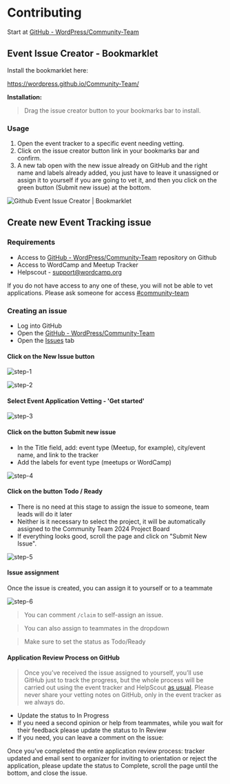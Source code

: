 # Contributing

Start at [GitHub - WordPress/Community-Team](https://github.com/WordPress/Community-Team)

## Event Issue Creator - Bookmarklet

Install the bookmarklet here:

<https://wordpress.github.io/Community-Team/>

**Installation:**

> Drag the issue creator button to your bookmarks bar to install.

### Usage

1. Open the event tracker to a specific event needing vetting.
2. Click on the issue creator button link in your bookmarks bar and confirm.
3. A new tab open with the new issue already on GitHub and the right name and labels already added, you just have to leave it unassigned or assign it to yourself if you are going to vet it, and then you click on the green button (Submit new issue) at the bottom.

![Github Event Issue Creator | Bookmarklet](https://github.com/WordPress/Community-Team/assets/4948323/80b23761-e724-459a-be3e-9e781237206d)

## Create new Event Tracking issue

### Requirements

* Access to [GitHub - WordPress/Community-Team](https://github.com/WordPress/Community-Team) repository on Github
* Access to WordCamp and Meetup Tracker
* Helpscout - [support@wordcamp.org](mailto:support@wordcamp.org)

If you do not have access to any one of these, you will not be able to vet applications. Please ask someone for access [#community-team](https://wordpress.slack.com/archives/C037W5S7X)

### Creating an issue

* Log into GitHub
* Open the [GitHub - WordPress/Community-Team](https://github.com/WordPress/Community-Team)
* Open the [Issues](https://github.com/WordPress/Community-Team/issues) tab

#### Click on the New Issue button

![step-1](https://github.com/WordPress/Community-Team/assets/4948323/6761a686-039a-4f33-9a09-594338a38a0f)

![step-2](https://github.com/WordPress/Community-Team/assets/4948323/bc7ed9d2-2d39-4faf-a68a-dfce884306d3)

#### Select Event Application Vetting - 'Get started'

![step-3](https://github.com/WordPress/Community-Team/assets/4948323/c03e468a-b5e4-48a6-94c4-4884d6f2eb23)

#### Click on the button Submit new issue

* In the Title field, add: event type (Meetup, for example), city/event name, and link to the tracker
* Add the labels for event type (meetups or WordCamp)

![step-4](https://github.com/WordPress/Community-Team/assets/4948323/c63b2b89-2959-4d21-9d21-db9013f9bba2)

#### Click on the button Todo / Ready

* There is no need at this stage to assign the issue to someone, team leads will do it later
* Neither is it necessary to select the project, it will be automatically assigned to the Community Team 2024 Project Board
* If everything looks good, scroll the page and click on "Submit New Issue".

![step-5](https://github.com/WordPress/Community-Team/assets/4948323/dadc5b6b-2e41-4341-9947-a00f2f1e906c)

#### Issue assignment

Once the issue is created, you can assign it to yourself or to a teammate

![step-6](https://github.com/WordPress/Community-Team/assets/4948323/9968f56c-ef2a-4553-b93c-780a64ab5f3f)

> You can comment `/claim` to self-assign an issue.

> You can also assign to teammates in the dropdown

> Make sure to set the status as Todo/Ready

#### Application Review Process on GitHub

> Once you’ve received the issue assigned to yourself, you’ll use GitHub just to track the progress, but the whole process will be carried out using the event tracker and HelpScout [as usual](https://make.wordpress.org/community/handbook/community-deputy/resources-and-tools/application-review/). Please never share your vetting notes on GitHub, only in the event tracker as we always do.

* Update the status to In Progress
* If you need a second opinion or help from teammates, while you wait for their feedback please update the status to In Review
* If you need, you can leave a comment on the issue:

Once you’ve completed the entire application review process: tracker updated and email sent to organizer for inviting to orientation or reject the application, please update the status to Complete, scroll the page until the bottom, and close the issue.
